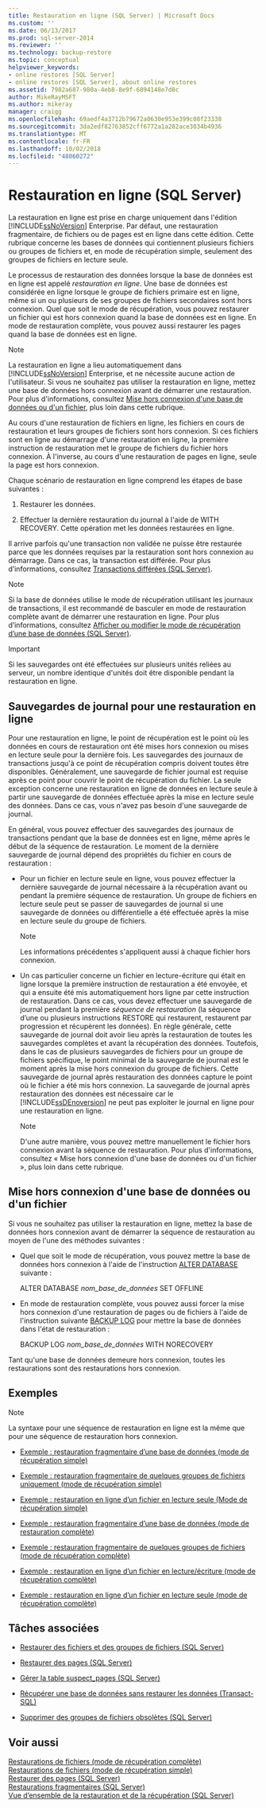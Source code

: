 ```yaml
---
title: Restauration en ligne (SQL Server) | Microsoft Docs
ms.custom: ''
ms.date: 06/13/2017
ms.prod: sql-server-2014
ms.reviewer: ''
ms.technology: backup-restore
ms.topic: conceptual
helpviewer_keywords:
- online restores [SQL Server]
- online restores [SQL Server], about online restores
ms.assetid: 7982a687-980a-4eb8-8e9f-6894148e7d8c
author: MikeRayMSFT
ms.author: mikeray
manager: craigg
ms.openlocfilehash: 69aedf4a3712b79672a0630e953e399c08f23338
ms.sourcegitcommit: 3da2edf82763852cff6772a1a282ace3034b4936
ms.translationtype: MT
ms.contentlocale: fr-FR
ms.lasthandoff: 10/02/2018
ms.locfileid: "48060272"
---
```

# <a name="online-restore-sql-server"></a>Restauration en ligne (SQL Server)
  La restauration en ligne est prise en charge uniquement dans l'édition [!INCLUDE[ssNoVersion](../../includes/ssnoversion-md.md)] Enterprise. Par défaut, une restauration fragmentaire, de fichiers ou de pages est en ligne dans cette édition. Cette rubrique concerne les bases de données qui contiennent plusieurs fichiers ou groupes de fichiers et, en mode de récupération simple, seulement des groupes de fichiers en lecture seule.  
  
 Le processus de restauration des données lorsque la base de données est en ligne est appelé *restauration en ligne*. Une base de données est considérée en ligne lorsque le groupe de fichiers primaire est en ligne, même si un ou plusieurs de ses groupes de fichiers secondaires sont hors connexion. Quel que soit le mode de récupération, vous pouvez restaurer un fichier qui est hors connexion quand la base de données est en ligne. En mode de restauration complète, vous pouvez aussi restaurer les pages quand la base de données est en ligne.  
  
> [!NOTE]  
>  La restauration en ligne a lieu automatiquement dans [!INCLUDE[ssNoVersion](../../includes/ssnoversion-md.md)] Enterprise, et ne nécessite aucune action de l'utilisateur. Si vous ne souhaitez pas utiliser la restauration en ligne, mettez une base de données hors connexion avant de démarrer une restauration. Pour plus d'informations, consultez [Mise hors connexion d'une base de données ou d'un fichier](#taking_db_or_file_offline), plus loin dans cette rubrique.  
  
 Au cours d'une restauration de fichiers en ligne, les fichiers en cours de restauration et leurs groupes de fichiers sont hors connexion. Si ces fichiers sont en ligne au démarrage d'une restauration en ligne, la première instruction de restauration met le groupe de fichiers du fichier hors connexion. À l'inverse, au cours d'une restauration de pages en ligne, seule la page est hors connexion.  
  
 Chaque scénario de restauration en ligne comprend les étapes de base suivantes :  
  
1.  Restaurer les données.  
  
2.  Effectuer la dernière restauration du journal à l'aide de WITH RECOVERY. Cette opération met les données restaurées en ligne.  
  
 Il arrive parfois qu'une transaction non validée ne puisse être restaurée parce que les données requises par la restauration sont hors connexion au démarrage. Dans ce cas, la transaction est différée. Pour plus d’informations, consultez [Transactions différées &#40;SQL Server&#41;](deferred-transactions-sql-server.md).  
  
> [!NOTE]  
>  Si la base de données utilise le mode de récupération utilisant les journaux de transactions, il est recommandé de basculer en mode de restauration complète avant de démarrer une restauration en ligne. Pour plus d’informations, consultez [Afficher ou modifier le mode de récupération d’une base de données &#40;SQL Server&#41;](view-or-change-the-recovery-model-of-a-database-sql-server.md).  
  
> [!IMPORTANT]  
>  Si les sauvegardes ont été effectuées sur plusieurs unités reliées au serveur, un nombre identique d'unités doit être disponible pendant la restauration en ligne.  
  
## <a name="log-backups-for-online-restore"></a>Sauvegardes de journal pour une restauration en ligne  
 Pour une restauration en ligne, le point de récupération est le point où les données en cours de restauration ont été mises hors connexion ou mises en lecture seule pour la dernière fois. Les sauvegardes des journaux de transactions jusqu'à ce point de récupération compris doivent toutes être disponibles. Généralement, une sauvegarde de fichier journal est requise après ce point pour couvrir le point de récupération du fichier. La seule exception concerne une restauration en ligne de données en lecture seule à partir une sauvegarde de données effectuée après la mise en lecture seule des données. Dans ce cas, vous n'avez pas besoin d'une sauvegarde de journal.  
  
 En général, vous pouvez effectuer des sauvegardes des journaux de transactions pendant que la base de données est en ligne, même après le début de la séquence de restauration. Le moment de la dernière sauvegarde de journal dépend des propriétés du fichier en cours de restauration :  
  
-   Pour un fichier en lecture seule en ligne, vous pouvez effectuer la dernière sauvegarde de journal nécessaire à la récupération avant ou pendant la première séquence de restauration. Un groupe de fichiers en lecture seule peut se passer de sauvegardes de journal si une sauvegarde de données ou différentielle a été effectuée après la mise en lecture seule du groupe de fichiers.  
  
    > [!NOTE]  
    >  Les informations précédentes s'appliquent aussi à chaque fichier hors connexion.  
  
-   Un cas particulier concerne un fichier en lecture-écriture qui était en ligne lorsque la première instruction de restauration a été envoyée, et qui a ensuite été mis automatiquement hors ligne par cette instruction de restauration. Dans ce cas, vous devez effectuer une sauvegarde de journal pendant la première *séquence de restauration* (la séquence d’une ou plusieurs instructions RESTORE qui restaurent, restaurent par progression et récupèrent les données). En règle générale, cette sauvegarde de journal doit avoir lieu après la restauration de toutes les sauvegardes complètes et avant la récupération des données. Toutefois, dans le cas de plusieurs sauvegardes de fichiers pour un groupe de fichiers spécifique, le point minimal de la sauvegarde de journal est le moment après la mise hors connexion du groupe de fichiers. Cette sauvegarde de journal après restauration des données capture le point où le fichier a été mis hors connexion. La sauvegarde de journal après restauration des données est nécessaire car le [!INCLUDE[ssDEnoversion](../../includes/ssdenoversion-md.md)] ne peut pas exploiter le journal en ligne pour une restauration en ligne.  
  
    > [!NOTE]  
    >  D'une autre manière, vous pouvez mettre manuellement le fichier hors connexion avant la séquence de restauration. Pour plus d'informations, consultez « Mise hors connexion d'une base de données ou d'un fichier », plus loin dans cette rubrique.  
  
##  <a name="taking_db_or_file_offline"></a> Mise hors connexion d'une base de données ou d'un fichier  
 Si vous ne souhaitez pas utiliser la restauration en ligne, mettez la base de données hors connexion avant de démarrer la séquence de restauration au moyen de l'une des méthodes suivantes :  
  
-   Quel que soit le mode de récupération, vous pouvez mettre la base de données hors connexion à l'aide de l'instruction [ALTER DATABASE](/sql/t-sql/statements/alter-database-transact-sql) suivante :  
  
     ALTER DATABASE *nom_base_de_données* SET OFFLINE  
  
-   En mode de restauration complète, vous pouvez aussi forcer la mise hors connexion d'une restauration de pages ou de fichiers à l'aide de l'instruction suivante [BACKUP LOG](/sql/t-sql/statements/backup-transact-sql) pour mettre la base de données dans l'état de restauration :  
  
     BACKUP LOG *nom_base_de_données* WITH NORECOVERY  
  
 Tant qu'une base de données demeure hors connexion, toutes les restaurations sont des restaurations hors connexion.  
  
## <a name="examples"></a>Exemples  
  
> [!NOTE]  
>  La syntaxe pour une séquence de restauration en ligne est la même que pour une séquence de restauration hors connexion.  
  
-   [Exemple : restauration fragmentaire d’une base de données &#40;mode de récupération simple&#41;](example-piecemeal-restore-of-database-simple-recovery-model.md)  
  
-   [Exemple : restauration fragmentaire de quelques groupes de fichiers uniquement &#40;mode de récupération simple&#41;](example-piecemeal-restore-of-only-some-filegroups-simple-recovery-model.md)  
  
-   [Exemple : restauration en ligne d’un fichier en lecture seule &#40;Mode de récupération simple&#41;](example-online-restore-of-a-read-only-file-simple-recovery-model.md)  
  
-   [Exemple : restauration fragmentaire d’une base de données &#40;mode de restauration complète&#41;](example-piecemeal-restore-of-database-full-recovery-model.md)  
  
-   [Exemple : restauration fragmentaire de quelques groupes de fichiers &#40;mode de récupération complète&#41;](example-piecemeal-restore-of-only-some-filegroups-full-recovery-model.md)  
  
-   [Exemple : restauration en ligne d’un fichier en lecture/écriture &#40;mode de récupération complète&#41;](example-online-restore-of-a-read-write-file-full-recovery-model.md)  
  
-   [Exemple : restauration en ligne d’un fichier en lecture seule &#40;mode de récupération complète&#41;](example-online-restore-of-a-read-only-file-full-recovery-model.md)  
  
##  <a name="RelatedTasks"></a> Tâches associées  
  
-   [Restaurer des fichiers et des groupes de fichiers &#40;SQL Server&#41;](restore-files-and-filegroups-sql-server.md)  
  
-   [Restaurer des pages &#40;SQL Server&#41;](restore-pages-sql-server.md)  
  
-   [Gérer la table suspect_pages &#40;SQL Server&#41;](manage-the-suspect-pages-table-sql-server.md)  
  
-   [Récupérer une base de données sans restaurer les données &#40;Transact-SQL&#41;](recover-a-database-without-restoring-data-transact-sql.md)  
  
-   [Supprimer des groupes de fichiers obsolètes &#40;SQL Server&#41;](remove-defunct-filegroups-sql-server.md)  
  
## <a name="see-also"></a>Voir aussi  
 [Restaurations de fichiers &#40;mode de récupération complète&#41;](file-restores-full-recovery-model.md)   
 [Restaurations de fichiers &#40;mode de récupération simple&#41;](file-restores-simple-recovery-model.md)   
 [Restaurer des pages &#40;SQL Server&#41;](restore-pages-sql-server.md)   
 [Restaurations fragmentaires &#40;SQL Server&#41;](piecemeal-restores-sql-server.md)   
 [Vue d’ensemble de la restauration et de la récupération &#40;SQL Server&#41;](restore-and-recovery-overview-sql-server.md)  
  
  
